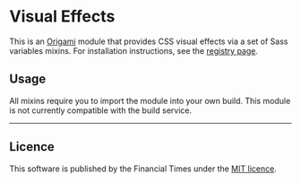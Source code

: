 # Visual Effects

This is an [Origami](http://origami.ft.com/) module that provides CSS visual effects via a set of Sass variables mixins. For installation instructions, see the [registry page](http://registry.origami.ft.com/components/o-effects).

## Usage

All mixins require you to import the module into your own build. This module is not currently compatible with the build service.

----

## Licence

This software is published by the Financial Times under the [MIT licence](http://opensource.org/licenses/MIT).
